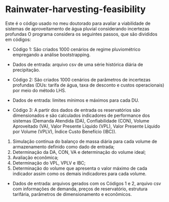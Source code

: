 # Rainwater-harvesting-feasibility
Este é o código usado no meu doutorado para avaliar a viabilidade de sistemas de aproveitamento de água pluvial considerando incertezas profundas
O programa considera os seguintes passos, que são divididos em códigos:
  - Código 1: São criados 1000 cenários de regime pluviométrico empregando a análise bootstrapping.
  *    Dados de entrada: arquivo csv de uma série histórica diária de precipitação.  
  - Código 2: São criados 1000 cenários de parâmetros de incertezas profundas (DUs: tarifa de água, taxa de desconto e custos operacionais) por meio do método LHS.
  *    Dados de entrada: limites mínimos e máximos para cada DU.
  - Código 3: A partir dos dados de entrada os reservatórios são dimensionados e são calculados indicadores de performance dos sistemas (Demanda Atendida (DA), Confiabilidade (CON), Volume Aproveitado (VA), Valor Presente Líquido (VPL), Valor Presente Líquido por Volume (VPLV), Índice Custo Benefício (IBC)).
  1) Simulação contínua do balanço de massa diária para cada volume de armazenamento definido como dado de entrada;
  2) Determinação da DA, CON, VA e determinação do volume ideal;
  3) Avaliação econômica;
  4) Determinação do VPL, VPLV e IBC;
  5) Determinação do volume que apresenta o valor máximo de cada indicador assim como os demais indicadores para cada volume.
  *    Dados de entrada: arquivos gerados com os Códigos 1 e 2, arquivo csv com informações de demanda, preços de reservatório, estrutura tarifária, parâmetros de dimensionamento e econômicos.
